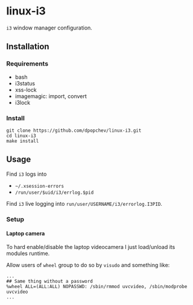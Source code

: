 # linux-i3

`i3` window manager configuration.

## Installation

### Requirements

- bash
- i3status
- xss-lock
- imagemagic: import, convert
- i3lock
<!-- - gammastep -->
<!-- - setxkbmap -->
<!-- - xxkb -->
<!-- - dunst -->
<!-- - xrandr -->
<!-- - i3status -->
<!-- - dmenu -->

### Install

```
git clone https://github.com/dpopchev/linux-i3.git
cd linux-i3
make install
```

## Usage

Find `i3` logs into

- `~/.xsession-errors`
- `/run/user/$uid/i3/errlog.$pid`

Find `i3` live logging into `run/user/USERNAME/i3/errorlog.I3PID`.

### Setup

#### Laptop camera

To hard enable/disable the laptop videocamera I just load/unload its modules
runtime.

Allow users of `wheel` group to do so by `visudo` and something like:

```
...
## Same thing without a password
%wheel ALL=(ALL:ALL) NOPASSWD: /sbin/rmmod uvcvideo, /sbin/modprobe uvcvideo
...
```
